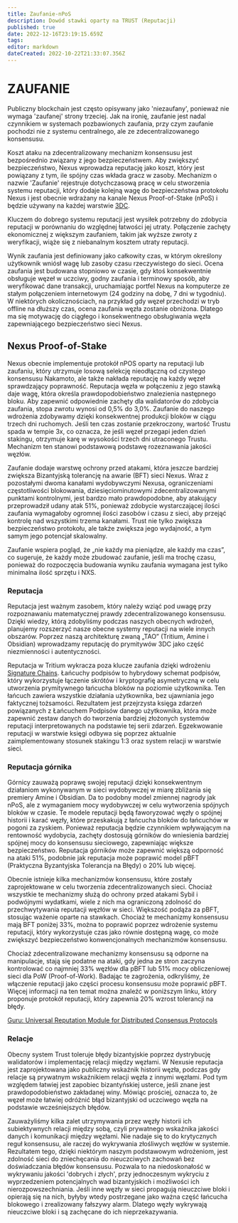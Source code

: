 ```yaml
---
title: Zaufanie-nPoS
description: Dowód stawki oparty na TRUST (Reputacji)
published: true
date: 2022-12-16T23:19:15.659Z
tags: 
editor: markdown
dateCreated: 2022-10-22T21:33:07.356Z
---
```


# ZAUFANIE

Publiczny blockchain jest często opisywany jako 'niezaufany', ponieważ nie wymaga 'zaufanej' strony trzeciej. Jak na ironię, zaufanie jest nadal czynnikiem w systemach pozbawionych zaufania, przy czym zaufanie pochodzi nie z systemu centralnego, ale ze zdecentralizowanego konsensusu.

Koszt ataku na zdecentralizowany mechanizm konsensusu jest bezpośrednio związany z jego bezpieczeństwem. Aby zwiększyć bezpieczeństwo, Nexus wprowadza reputację jako koszt, który jest powiązany z tym, ile spójny czas wkłada gracz w zasoby. Mechanizm o nazwie 'Zaufanie' rejestruje dotychczasową pracę w celu stworzenia systemu reputacji, który dodaje kolejną wagę do bezpieczeństwa protokołu Nexus i jest obecnie wdrażany na kanale Nexus Proof-of-Stake (nPoS) i będzie używany na każdej warstwie [3DC](broken-reference).

Kluczem do dobrego systemu reputacji jest wysiłek potrzebny do zdobycia reputacji w porównaniu do względnej łatwości jej utraty. Połączenie zachęty ekonomicznej z większym zaufaniem, takim jak wyższe zwroty z weryfikacji, wiąże się z niebanalnym kosztem utraty reputacji.

Wynik zaufania jest definiowany jako całkowity czas, w którym określony użytkownik wniósł wagę lub zasoby czasu rzeczywistego do sieci. Ocena zaufania jest budowana stopniowo w czasie, gdy ktoś konsekwentnie obsługuje węzeł w uczciwy, godny zaufania i terminowy sposób, aby weryfikować dane transakcji, uruchamiając portfel Nexus na komputerze ze stałym połączeniem internetowym (24 godziny na dobę, 7 dni w tygodniu). W niektórych okolicznościach, na przykład gdy węzeł przechodzi w tryb offline na dłuższy czas, ocena zaufania węzła zostanie obniżona. Dlatego ma się motywację do ciągłego i konsekwentnego obsługiwania węzła zapewniającego bezpieczeństwo sieci Nexus.

## Nexus Proof-of-Stake

Nexus obecnie implementuje protokół nPOS oparty na reputacji lub zaufaniu, który utrzymuje losową selekcję nieodłączną od czystego konsensusu Nakamoto, ale także nakłada reputację na każdy węzeł sprawdzający poprawność. Reputacja węzła w połączeniu z jego stawką daje wagę, która określa prawdopodobieństwo znalezienia następnego bloku. Aby zapewnić odpowiednie zachęty dla walidatorów do zdobycia zaufania, stopa zwrotu wynosi od 0,5% do 3,0%. Zaufanie do naszego wdrożenia zdobywamy dzięki konsekwentnej produkcji bloków w ciągu trzech dni ruchomych. Jeśli ten czas zostanie przekroczony, wartość Trustu spada w tempie 3x, co oznacza, że jeśli węzeł przegapi jeden dzień stakingu, otrzymuje karę w wysokości trzech dni utraconego Trustu. Mechanizm ten stanowi podstawową podstawę rozeznawania jakości węzłów.

Zaufanie dodaje warstwę ochrony przed atakami, która jeszcze bardziej zwiększa Bizantyjską tolerancję na awarie (BFT) sieci Nexus. Wraz z pozostałymi dwoma kanałami wydobywczymi Nexusa, ograniczeniami częstotliwości blokowania, dziesięciominutowymi zdecentralizowanymi punktami kontrolnymi, jest bardzo mało prawdopodobne, aby atakujący przeprowadził udany atak 51%, ponieważ zdobycie wystarczającej ilości zaufania wymagałoby ogromnej ilości zasobów i czasu z sieci, aby przejąć kontrolę nad wszystkimi trzema kanałami. Trust nie tylko zwiększa bezpieczeństwo protokołu, ale także zwiększa jego wydajność, a tym samym jego potencjał skalowalny.

Zaufanie wspiera pogląd, że „nie każdy ma pieniądze, ale każdy ma czas”, co sugeruje, że każdy może zbudować zaufanie, jeśli ma trochę czasu, ponieważ do rozpoczęcia budowania wyniku zaufania wymagana jest tylko minimalna ilość sprzętu i NXS.

### Reputacja

Reputacja jest ważnym zasobem, który należy wziąć pod uwagę przy rozpoznawaniu matematycznej prawdy zdecentralizowanego konsensusu. Dzięki wiedzy, którą zdobyliśmy podczas naszych obecnych wdrożeń, planujemy rozszerzyć nasze obecne systemy reputacji na wiele innych obszarów. Poprzez naszą architekturę zwaną „TAO” (Tritium, Amine i Obsidian) wprowadzamy reputację do prymitywów 3DC jako część niezmienności i autentyczności.

Reputacja w Tritium wykracza poza klucze zaufania dzięki wdrożeniu [Signature Chains](broken-reference). Łańcuchy podpisów to hybrydowy schemat podpisów, który wykorzystuje łączenie skrótów i kryptografię asymetryczną w celu utworzenia prymitywnego łańcucha bloków na poziomie użytkownika. Ten łańcuch zawiera wszystkie działania użytkownika, bez ujawniania jego faktycznej tożsamości. Rezultatem jest przejrzysta księga zdarzeń powiązanych z Łańcuchem Podpisów danego użytkownika, która może zapewnić zestaw danych do tworzenia bardziej złożonych systemów reputacji interpretowanych na podstawie tej serii zdarzeń. Egzekwowanie reputacji w warstwie księgi odbywa się poprzez aktualnie zaimplementowany stosunek stakingu 1:3 oraz system relacji w warstwie sieci.

### Reputacja górnika

Górnicy zauważą poprawę swojej reputacji dzięki konsekwentnym działaniom wykonywanym w sieci wydobywczej w miarę zbliżania się premiery Amine i Obsidian. Da to podobny model zmiennej nagrody jak nPoS, ale z wymaganiem mocy wydobywczej w celu wytworzenia spójnych bloków w czasie. Te modele reputacji będą faworyzować węzły o spójnej historii i karać węzły, które przeskakują z łańcucha bloków do łańcuchów w pogoni za zyskiem. Ponieważ reputacja będzie czynnikiem wpływającym na rentowność wydobycia, zachęty dostosują górników do wniesienia bardziej spójnej mocy do konsensusu sieciowego, zapewniając większe bezpieczeństwo. Reputacja górników może zapewnić większą odporność na ataki 51%, podobnie jak reputacja może poprawić model pBFT (Praktyczna Byzantyjska Tolerancja na Błędy) o 20% lub więcej.

Obecnie istnieje kilka mechanizmów konsensusu, które zostały zaprojektowane w celu tworzenia zdecentralizowanych sieci. Chociaż wszystkie te mechanizmy służą do ochrony przed atakami Sybil i podwójnymi wydatkami, wiele z nich ma ograniczoną zdolność do przechwytywania reputacji węzłów w sieci. Większość podąża za pBFT, stosując ważenie oparte na stawkach. Chociaż te mechanizmy konsensusu mają BFT poniżej 33%, można to poprawić poprzez wdrożenie systemu reputacji, który wykorzystuje czas jako równie dostępną wagę, co może zwiększyć bezpieczeństwo konwencjonalnych mechanizmów konsensusu.

Chociaż zdecentralizowane mechanizmy konsensusu są odporne na manipulacje, stają się podatne na ataki, gdy jedna ze stron zaczyna kontrolować co najmniej 33% węzłów dla pBFT lub 51% mocy obliczeniowej sieci dla PoW (Proof-of-Work). Badając te zagrożenia, odkryliśmy, że włączenie reputacji jako części procesu konsensusu może poprawić pBFT. Więcej informacji na ten temat można znaleźć w poniższym linku, który proponuje protokół reputacji, który zapewnia 20% wzrost tolerancji na błędy.

[Guru: Universal Reputation Module for Distributed Consensus Protocols](https://eprint.iacr.org/2017/671.pdf)

### Relacje

Obecny system Trust toleruje błędy bizantyjskie poprzez dystrybucję walidatorów i implementację relacji między węzłami. W Nexusie reputacja jest zaprojektowana jako publiczny wskaźnik historii węzła, podczas gdy relacje są prywatnym wskaźnikiem relacji węzła z innymi węzłami. Pod tym względem łatwiej jest zapobiec bizantyńskiej usterce, jeśli znane jest prawdopodobieństwo zakładanej winy. Mówiąc prościej, oznacza to, że węzeł może łatwiej odróżnić błąd bizantyjski od uczciwego węzła na podstawie wcześniejszych błędów.

Zauważyliśmy kilka zalet utrzymywania przez węzły historii ich subiektywnych relacji między sobą, czyli prywatnego wskaźnika jakości danych i komunikacji między węzłami. Nie nadaje się to do krytycznych reguł konsensusu, ale raczej do wykrywania złośliwych węzłów w systemie. Rezultatem tego, dzięki niektórym naszym podstawowym wdrożeniom, jest zdolność sieci do zniechęcania do nieuczciwych zachowań bez doświadczania błędów konsensusu. Pozwala to na niedoskonałość w wykrywaniu jakości 'dobrych i złych', przy jednoczesnym wykryciu z wyprzedzeniem potencjalnych wad bizantyjskich i możliwości ich nierozpowszechniania. Jeśli inne węzły w sieci propagują nieuczciwe bloki i opierają się na nich, byłyby wtedy postrzegane jako ważna część łańcucha blokowego i zrealizowany fałszywy alarm. Dlatego węzły wykrywają nieuczciwe bloki i są zachęcane do ich nieprzekazywania.